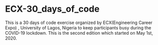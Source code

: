 # ECX-30_days_of_code
This is a 30 days of code exercise organized by ECX(Engineering  Career Expo) , University of Lagos,  Nigeria to keep participants busy during the COVID-19 lockdown.
This is the second edition which started on May 1st, 2020.
